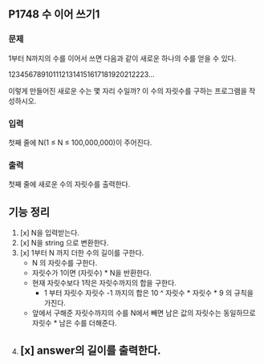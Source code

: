 ## P1748 수 이어 쓰기1 

### 문제
1부터 N까지의 수를 이어서 쓰면 다음과 같이 새로운 하나의 수를 얻을 수 있다.

1234567891011121314151617181920212223...

이렇게 만들어진 새로운 수는 몇 자리 수일까? 이 수의 자릿수를 구하는 프로그램을 작성하시오.

### 입력
첫째 줄에 N(1 ≤ N ≤ 100,000,000)이 주어진다.

### 출력
첫째 줄에 새로운 수의 자릿수를 출력한다.

## 기능 정리

1. [x] N을 입력받는다.
2. [x] N을 string 으로 변환한다.
3. [x] 1부터 N 까지 더한 수의 길이를 구한다.
   - N 의 자릿수를 구한다.
   - 자릿수가 1이면 (자릿수) * N을 반환한다.
   - 현재 자릿수보다 1작은 자릿수까지의 합을 구한다. 
     - 1 부터 자릿수 자릿수 -1 까지의 합은 10 ^ 자릿수 * 자릿수 * 9 의 규칙을 가진다.
   - 앞에서 구해준 자릿수까지의 수를 N에서 빼면 남은 값의 자릿수는 동일하므로
     자릿수 * 남은 수를 더해준다.
4. [x] answer의 길이를 출력한다.
   - 